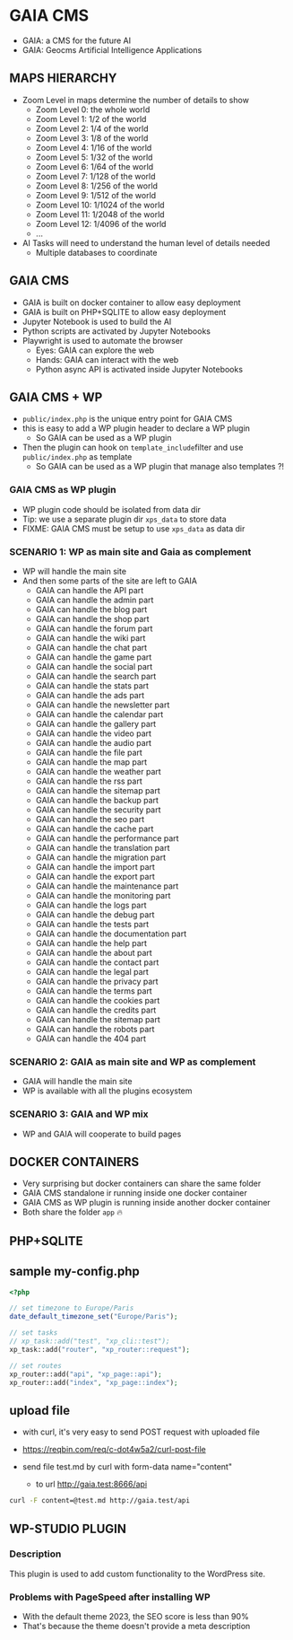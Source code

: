 # GAIA CMS

* GAIA: a CMS for the future AI
* GAIA: Geocms Artificial Intelligence Applications

## MAPS HIERARCHY

* Zoom Level in maps determine the number of details to show
  * Zoom Level 0: the whole world
  * Zoom Level 1: 1/2 of the world
  * Zoom Level 2: 1/4 of the world
  * Zoom Level 3: 1/8 of the world
  * Zoom Level 4: 1/16 of the world
  * Zoom Level 5: 1/32 of the world
  * Zoom Level 6: 1/64 of the world
  * Zoom Level 7: 1/128 of the world
  * Zoom Level 8: 1/256 of the world
  * Zoom Level 9: 1/512 of the world
  * Zoom Level 10: 1/1024 of the world
  * Zoom Level 11: 1/2048 of the world
  * Zoom Level 12: 1/4096 of the world
  * ...
* AI Tasks will need to understand the human level of details needed
  * Multiple databases to coordinate

## GAIA CMS

* GAIA is built on docker container to allow easy deployment
* GAIA is built on PHP+SQLITE to allow easy deployment
* Jupyter Notebook is used to build the AI
* Python scripts are activated by Jupyter Notebooks
* Playwright is used to automate the browser
  * Eyes: GAIA can explore the web
  * Hands: GAIA can interact with the web
  * Python async API is activated inside Jupyter Notebooks




## GAIA CMS + WP

* `public/index.php` is the unique entry point for GAIA CMS
* this is easy to add a WP plugin header to declare a WP plugin
  * So GAIA can be used as a WP plugin
* Then the plugin can hook on `template_include`filter and use `public/index.php` as template
  * So GAIA can be used as a WP plugin that manage also templates ?!

### GAIA CMS as WP plugin

* WP plugin code should be isolated from data dir
* Tip: we use a separate plugin dir `xps_data` to store data
* FIXME: GAIA CMS must be setup to use `xps_data` as data dir

### SCENARIO 1: WP as main site and Gaia as complement

* WP will handle the main site
* And then some parts of the site are left to GAIA
  * GAIA can handle the API part
  * GAIA can handle the admin part
  * GAIA can handle the blog part
  * GAIA can handle the shop part
  * GAIA can handle the forum part
  * GAIA can handle the wiki part
  * GAIA can handle the chat part
  * GAIA can handle the game part
  * GAIA can handle the social part
  * GAIA can handle the search part
  * GAIA can handle the stats part
  * GAIA can handle the ads part
  * GAIA can handle the newsletter part
  * GAIA can handle the calendar part
  * GAIA can handle the gallery part
  * GAIA can handle the video part
  * GAIA can handle the audio part
  * GAIA can handle the file part
  * GAIA can handle the map part
  * GAIA can handle the weather part
  * GAIA can handle the rss part
  * GAIA can handle the sitemap part
  * GAIA can handle the backup part
  * GAIA can handle the security part
  * GAIA can handle the seo part
  * GAIA can handle the cache part
  * GAIA can handle the performance part
  * GAIA can handle the translation part
  * GAIA can handle the migration part
  * GAIA can handle the import part
  * GAIA can handle the export part
  * GAIA can handle the maintenance part
  * GAIA can handle the monitoring part
  * GAIA can handle the logs part
  * GAIA can handle the debug part
  * GAIA can handle the tests part
  * GAIA can handle the documentation part
  * GAIA can handle the help part
  * GAIA can handle the about part
  * GAIA can handle the contact part
  * GAIA can handle the legal part
  * GAIA can handle the privacy part
  * GAIA can handle the terms part
  * GAIA can handle the cookies part
  * GAIA can handle the credits part
  * GAIA can handle the sitemap part
  * GAIA can handle the robots part
  * GAIA can handle the 404 part

### SCENARIO 2: GAIA as main site and WP as complement

* GAIA will handle the main site
* WP is available with all the plugins ecosystem

### SCENARIO 3: GAIA and WP mix

* WP and GAIA will cooperate to build pages


## DOCKER CONTAINERS

* Very surprising but docker containers can share the same folder
* GAIA CMS standalone ir running inside one docker container
* GAIA CMS as WP plugin is running inside another docker container
* Both share the folder `app` 🔥


## PHP+SQLITE

## sample my-config.php

```php
<?php

// set timezone to Europe/Paris
date_default_timezone_set("Europe/Paris");

// set tasks
// xp_task::add("test", "xp_cli::test");
xp_task::add("router", "xp_router::request");

// set routes
xp_router::add("api", "xp_page::api");
xp_router::add("index", "xp_page::index");

```

## upload file

* with curl, it's very easy to send POST request with uploaded file 
* https://reqbin.com/req/c-dot4w5a2/curl-post-file

* send file test.md by curl with form-data name="content"
  * to url http://gaia.test:8666/api 

```bash
curl -F content=@test.md http://gaia.test/api 
```

## WP-STUDIO PLUGIN

### Description

This plugin is used to add custom functionality to the WordPress site.


### Problems with PageSpeed after installing WP

* With the default theme 2023, the SEO score is less than 90%
* That's because the theme doesn't provide a meta description


